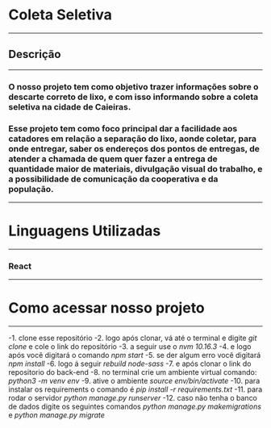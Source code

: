# Coleta Seletiva
---

## Descrição
---

### O nosso projeto tem como objetivo trazer informações sobre o descarte correto de lixo, e com isso informando sobre a coleta seletiva na cidade de Caieiras.
### Esse projeto tem como foco principal dar a facilidade aos catadores em relação a separação do lixo, aonde coletar, para onde entregar, saber os endereços dos pontos de entregas, de atender a chamada de quem quer fazer a entrega de quantidade maior de materiais, divulgação visual do trabalho, e a possibilidade de comunicação da cooperativa e da população.
---

# Linguagens Utilizadas 
---

### React
---

# Como acessar nosso projeto
---

-1.  clone esse repositório 
-2.  logo após clonar, vá até o terminal e digite _git clone_ e cole o link do repositório
-3.  a seguir use o _nvm 10.16.3_
-4.  e logo após vocẽ digitará o comando _npm start_
-5.  se der algum erro você digitará _npm install_
-6.  logo á seguir _rebuild node-sass_
-7.  e após clonar o link do repositorio do back-end
-8.  no terminal crie um ambiente virtual comando: _python3 -m venv env_
-9.  ative o ambiente _source env/bin/activate_
-10. para instalar os requirements o comando é _pip install -r requirements.txt_
-11. para rodar o servidor _python manage.py runserver_
-12. caso não tenha o banco de dados digite os seguintes comandos _python manage.py makemigrations_ e _python manage.py migrate_